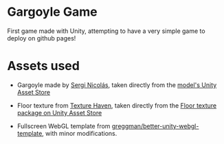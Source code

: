 # Gargoyle Game

First game made with Unity, attempting to have a very simple game to deploy on github pages!

# Assets used

* Gargoyle made by [Sergi Nicolás](https://snicolast.artstation.com/), taken directly from the [model's Unity Asset Store](https://assetstore.unity.com/packages/3d/props/feline-gargoyle-27106)

* Floor texture from [Texture Haven](https://texturehaven.com/), taken directly from the [Floor texture package on Unity Asset Store](https://assetstore.unity.com/packages/2d/textures-materials/floor-textures-4k-179126)

* Fullscreen WebGL template from [greggman/better-unity-webgl-template](https://github.com/greggman/better-unity-webgl-template), with minor modifications.
